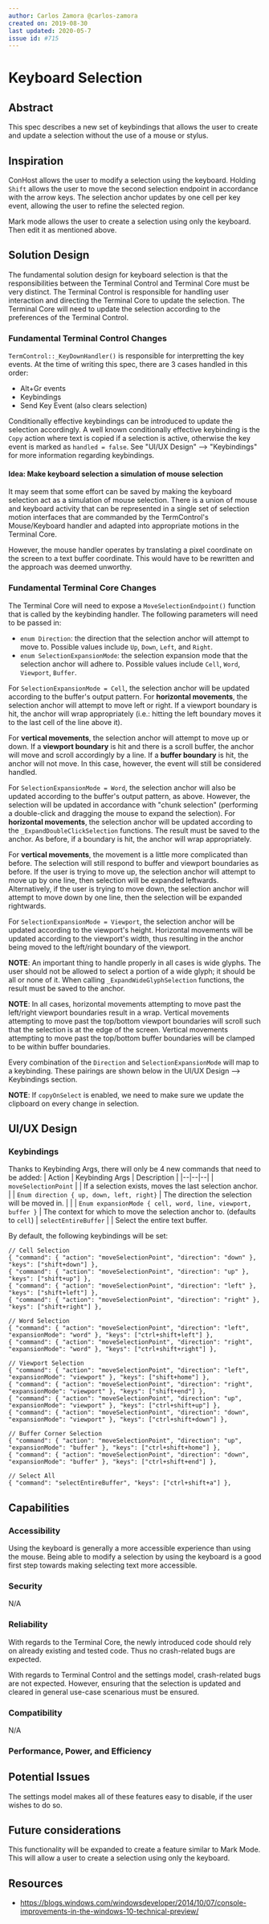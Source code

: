 ```yaml
---
author: Carlos Zamora @carlos-zamora
created on: 2019-08-30
last updated: 2020-05-7
issue id: #715
---
```


# Keyboard Selection

## Abstract

This spec describes a new set of keybindings that allows the user to create and update a selection without the use of a mouse or stylus.

## Inspiration

ConHost allows the user to modify a selection using the keyboard. Holding `Shift` allows the user to move the second selection endpoint in accordance with the arrow keys. The selection anchor updates by one cell per key event, allowing the user to refine the selected region.

Mark mode allows the user to create a selection using only the keyboard. Then edit it as mentioned above.


## Solution Design

The fundamental solution design for keyboard selection is that the responsibilities between the Terminal Control and Terminal Core must be very distinct. The Terminal Control is responsible for handling user interaction and directing the Terminal Core to update the selection. The Terminal Core will need to update the selection according to the preferences of the Terminal Control.


### Fundamental Terminal Control Changes

`TermControl::_KeyDownHandler()` is responsible for interpretting the key events. At the time of writing this spec, there are 3 cases handled in this order:
- Alt+Gr events
- Keybindings
- Send Key Event (also clears selection)

Conditionally effective keybindings can be introduced to update the selection accordingly. A well known conditionally effective keybinding is the `Copy` action where text is copied if a selection is active, otherwise the key event is marked as `handled = false`. See "UI/UX Design" --> "Keybindings" for more information regarding keybindings.

#### Idea: Make keyboard selection a simulation of mouse selection
It may seem that some effort can be saved by making the keyboard selection act as a simulation of mouse selection. There is a union of mouse and keyboard activity that can be represented in a single set of selection motion interfaces that are commanded by the TermControl's Mouse/Keyboard handler and adapted into appropriate motions in the Terminal Core.

However, the mouse handler operates by translating a pixel coordinate on the screen to a text buffer coordinate. This would have to be rewritten and the approach was deemed unworthy.


### Fundamental Terminal Core Changes

The Terminal Core will need to expose a `MoveSelectionEndpoint()` function that is called by the keybinding handler. The following parameters will need to be passed in:
- `enum Direction`: the direction that the selection anchor will attempt to move to. Possible values include `Up`, `Down`, `Left`, and `Right`.
- `enum SelectionExpansionMode`: the selection expansion mode that the selection anchor will adhere to. Possible values include `Cell`, `Word`, `Viewport`, `Buffer`.

For `SelectionExpansionMode = Cell`, the selection anchor will be updated according to the buffer's output pattern. For **horizontal movements**, the selection anchor will attempt to move left or right. If a viewport boundary is hit, the anchor will wrap appropriately (i.e.: hitting the left boundary moves it to the last cell of the line above it).

For **vertical movements**, the selection anchor will attempt to move up or down. If a **viewport boundary** is hit and there is a scroll buffer, the anchor will move and scroll accordingly by a line. If a **buffer boundary** is hit, the anchor will not move. In this case, however, the event will still be considered handled.

For `SelectionExpansionMode = Word`, the selection anchor will also be updated according to the buffer's output pattern, as above. However, the selection will be updated in accordance with "chunk selection" (performing a double-click and dragging the mouse to expand the selection). For **horizontal movements**, the selection anchor will be updated according to the `_ExpandDoubleClickSelection` functions. The result must be saved to the anchor. As before, if a boundary is hit, the anchor will wrap appropriately.

For **vertical movements**, the movement is a little more complicated than before. The selection will still respond to buffer and viewport boundaries as before. If the user is trying to move up, the selection anchor will attempt to move up by one line, then selection will be expanded leftwards. Alternatively, if the user is trying to move down, the selection anchor will attempt to move down by one line, then the selection will be expanded rightwards.

For `SelectionExpansionMode = Viewport`, the selection anchor will be updated according to the viewport's height. Horizontal movements will be updated according to the viewport's width, thus resulting in the anchor being moved to the left/right boundary of the viewport.

**NOTE**: An important thing to handle properly in all cases is wide glyphs. The user should not be allowed to select a portion of a wide glyph; it should be all or none of it. When calling `_ExpandWideGlyphSelection` functions, the result must be saved to the anchor.

**NOTE**: In all cases, horizontal movements attempting to move past the left/right viewport boundaries result in a wrap. Vertical movements attempting to move past the top/bottom viewport boundaries will scroll such that the selection is at the edge of the screen. Vertical movements attempting to move past the top/bottom buffer boundaries will be clamped to be within buffer boundaries.

Every combination of the `Direction` and `SelectionExpansionMode` will map to a keybinding. These pairings are shown below in the UI/UX Design --> Keybindings section.

**NOTE**: If `copyOnSelect` is enabled, we need to make sure we update the clipboard on every change in selection.


## UI/UX Design

### Keybindings

Thanks to Keybinding Args, there will only be 4 new commands that need to be added:
| Action | Keybinding Args | Description |
|--|--|--|
| `moveSelectionPoint` |                                                               | If a selection exists, moves the last selection anchor.
|                       | `Enum direction { up, down, left, right}`                     | The direction the selection will be moved in. |
|                       | `Enum expansionMode { cell, word, line, viewport, buffer }`   | The context for which to move the selection anchor to. (defaults to `cell`)
| `selectEntireBuffer`  | | Select the entire text buffer.


By default, the following keybindings will be set:
```JS
// Cell Selection
{ "command": { "action": "moveSelectionPoint", "direction": "down" },  "keys": ["shift+down"] },
{ "command": { "action": "moveSelectionPoint", "direction": "up" },    "keys": ["shift+up"] },
{ "command": { "action": "moveSelectionPoint", "direction": "left" },  "keys": ["shift+left"] },
{ "command": { "action": "moveSelectionPoint", "direction": "right" }, "keys": ["shift+right"] },

// Word Selection
{ "command": { "action": "moveSelectionPoint", "direction": "left",    "expansionMode": "word" }, "keys": ["ctrl+shift+left"] },
{ "command": { "action": "moveSelectionPoint", "direction": "right",   "expansionMode": "word" }, "keys": ["ctrl+shift+right"] },

// Viewport Selection
{ "command": { "action": "moveSelectionPoint", "direction": "left",    "expansionMode": "viewport" }, "keys": ["shift+home"] },
{ "command": { "action": "moveSelectionPoint", "direction": "right",   "expansionMode": "viewport" }, "keys": ["shift+end"] },
{ "command": { "action": "moveSelectionPoint", "direction": "up",      "expansionMode": "viewport" }, "keys": ["ctrl+shift+up"] },
{ "command": { "action": "moveSelectionPoint", "direction": "down",    "expansionMode": "viewport" }, "keys": ["ctrl+shift+down"] },

// Buffer Corner Selection
{ "command": { "action": "moveSelectionPoint", "direction": "up",      "expansionMode": "buffer" }, "keys": ["ctrl+shift+home"] },
{ "command": { "action": "moveSelectionPoint", "direction": "down",    "expansionMode": "buffer" }, "keys": ["ctrl+shift+end"] },

// Select All
{ "command": "selectEntireBuffer", "keys": ["ctrl+shift+a"] },
```

## Capabilities

### Accessibility

Using the keyboard is generally a more accessible experience than using the mouse. Being able to modify a selection by using the keyboard is a good first step towards making selecting text more accessible.

### Security

N/A

### Reliability

With regards to the Terminal Core, the newly introduced code should rely on already existing and tested code. Thus no crash-related bugs are expected.

With regards to Terminal Control and the settings model, crash-related bugs are not expected. However, ensuring that the selection is updated and cleared in general use-case scenarious must be ensured.

### Compatibility

N/A

### Performance, Power, and Efficiency

## Potential Issues

The settings model makes all of these features easy to disable, if the user wishes to do so.

## Future considerations

This functionality will be expanded to create a feature similar to Mark Mode. This will allow a user to create a selection using only the keyboard.


## Resources

- https://blogs.windows.com/windowsdeveloper/2014/10/07/console-improvements-in-the-windows-10-technical-preview/
